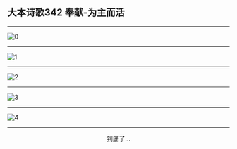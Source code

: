 
## 大本诗歌342 奉献-为主而活
        
<div id="aplayer0"></div>

---

<img alt="0" data-original="https://cdn.jsdelivr.net/gh/k34869/shi/data/d0342/0">

---

<img alt="1" data-original="https://cdn.jsdelivr.net/gh/k34869/shi/data/d0342/1">

---

<img alt="2" data-original="https://cdn.jsdelivr.net/gh/k34869/shi/data/d0342/2">

---

<img alt="3" data-original="https://cdn.jsdelivr.net/gh/k34869/shi/data/d0342/3">

---

<img alt="4" data-original="https://cdn.jsdelivr.net/gh/k34869/shi/data/d0342/4">

---

<p style="text-align: center">到底了...</p>

<script src="/js/dist-view.js"></script>

<script>
MAIN.id = 'd0342';
        
const ap0 = new APlayer({
    container: document.getElementById('aplayer0'),
    volume: 1,
    loop: 'none',
    preload: 'none',
    audio: [{
        name: '大本诗歌342.mp3',
        artist: '大本诗歌',
        url: 'https://res.wx.qq.com/voice/getvoice?mediaid=MzI0NTk3MDM5M18yMjQ3NDkxODI5',
        cover: '/favicon'
    }]
});
</script>
